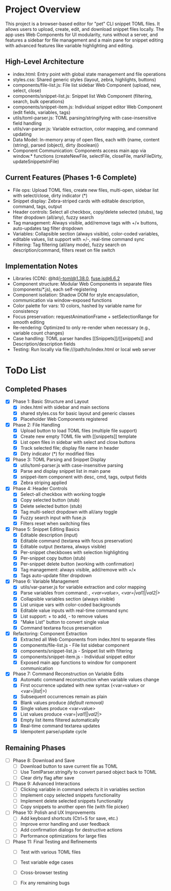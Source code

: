 # Project Overview

This project is a browser-based editor for "pet" CLI snippet TOML files. It allows users to upload, create, edit, and download snippet files locally. The app uses Web Components for UI modularity, runs without a server, and features a sidebar for file management and a main pane for snippet editing with advanced features like variable highlighting and editing.

## High-Level Architecture
- index.html: Entry point with global state management and file operations
- styles.css: Shared generic styles (layout, zebra, highlights, buttons)
- components/file-list.js: File list sidebar Web Component (upload, new, select, close)
- components/snippet-list.js: Snippet list Web Component (filtering, search, bulk operations)
- components/snippet-item.js: Individual snippet editor Web Component (edit fields, variables, tags)
- utils/toml-parser.js: TOML parsing/stringifying with case-insensitive field handling
- utils/var-parser.js: Variable extraction, color mapping, and command updating
- Data Model: In-memory array of open files, each with {name, content (string), parsed (object), dirty (boolean)}
- Component Communication: Components access main app via window.* functions (createNewFile, selectFile, closeFile, markFileDirty, updateSnippetsInFile)

## Current Features (Phases 1-6 Complete)
- File ops: Upload TOML files, create new files, multi-open, sidebar list with select/close, dirty indicator (*)
- Snippet display: Zebra-striped cards with editable description, command, tags, output
- Header controls: Select all checkbox, copy/delete selected (stubs), tag filter dropdown (all/any), fuzzy search
- Tag management: Always visible, add/remove tags with +/× buttons, auto-updates tag filter dropdown
- Variables: Collapsible section (always visible), color-coded variables, editable values, list support with +/-, real-time command sync
- Filtering: Tag filtering (all/any mode), fuzzy search on description/command, filters reset on file switch

## Implementation Notes
- Libraries (CDN): @ltd/j-toml@1.38.0, fuse.js@6.6.2
- Component structure: Modular Web Components in separate files (components/*.js), each self-registering
- Component isolation: Shadow DOM for style encapsulation, communication via window-exposed functions
- Color palette for vars: 10 colors, hashed by variable name for consistency
- Focus preservation: requestAnimationFrame + setSelectionRange for smooth editing
- Re-rendering: Optimized to only re-render when necessary (e.g., variable count changes)
- Case handling: TOML parser handles [[Snippets]]/[[snippets]] and Description/description fields
- Testing: Run locally via file:///path/to/index.html or local web server


# ToDo List

## Completed Phases
- [x] Phase 1: Basic Structure and Layout
  - [x] index.html with sidebar and main sections
  - [x] shared styles.css for basic layout and generic classes
  - [x] Placeholder Web Components registered

- [x] Phase 2: File Handling
  - [x] Upload button to load TOML files (multiple file support)
  - [x] Create new empty TOML file with [[snippets]] template
  - [x] List open files in sidebar with select and close buttons
  - [x] Track selected file; display file name in header
  - [x] Dirty indicator (*) for modified files

- [x] Phase 3: TOML Parsing and Snippet Display
  - [x] utils/toml-parser.js with case-insensitive parsing
  - [x] Parse and display snippet list in main pane
  - [x] snippet-item component with desc, cmd, tags, output fields
  - [x] Zebra striping applied

- [x] Phase 4: Header Controls
  - [x] Select-all checkbox with working toggle
  - [x] Copy selected button (stub)
  - [x] Delete selected button (stub)
  - [x] Tag multi-select dropdown with all/any toggle
  - [x] Fuzzy search input with fuse.js
  - [x] Filters reset when switching files

- [x] Phase 5: Snippet Editing Basics
  - [x] Editable description (input)
  - [x] Editable command (textarea with focus preservation)
  - [x] Editable output (textarea, always visible)
  - [x] Per-snippet checkboxes with selection highlighting
  - [x] Per-snippet copy button (stub)
  - [x] Per-snippet delete button (working with confirmation)
  - [x] Tag management: always visible, add/remove with +/×
  - [x] Tags auto-update filter dropdown

- [x] Phase 6: Variable Management
  - [x] utils/var-parser.js for variable extraction and color mapping
  - [x] Parse variables from command: <var>, <var=value>, <var=|_val1_||_val2_|>
  - [x] Collapsible variables section (always visible)
  - [x] List unique vars with color-coded backgrounds
  - [x] Editable value inputs with real-time command sync
  - [x] List support: + to add, - to remove values
  - [x] "Make List" button to convert single value
  - [x] Command textarea focus preservation

- [x] Refactoring: Component Extraction
  - [x] Extracted all Web Components from index.html to separate files
  - [x] components/file-list.js - File list sidebar component
  - [x] components/snippet-list.js - Snippet list with filtering
  - [x] components/snippet-item.js - Individual snippet editor
  - [x] Exposed main app functions to window for component communication

- [x] Phase 7: Command Reconstruction on Variable Edits
  - [x] Automatic command reconstruction when variable values change
  - [x] First occurrence updated with new syntax (<var=value> or <var=|_list_|>)
  - [x] Subsequent occurrences remain as plain <var>
  - [x] Blank values produce <var> (default removal)
  - [x] Single values produce <var=value>
  - [x] List values produce <var=|_val1_||_val2_|>
  - [x] Empty list items filtered automatically
  - [x] Real-time command textarea updates
  - [x] Idempotent parse/update cycle

## Remaining Phases

- [ ] Phase 8: Download and Save
  - [ ] Download button to save current file as TOML
  - [ ] Use TomlParser.stringify to convert parsed object back to TOML
  - [ ] Clear dirty flag after save

- [ ] Phase 9: Advanced Interactions
  - [ ] Clicking variable in command selects it in variables section
  - [ ] Implement copy selected snippets functionality
  - [ ] Implement delete selected snippets functionality
  - [ ] Copy snippets to another open file (with file picker)

- [ ] Phase 10: Polish and UX Improvements
  - [ ] Add keyboard shortcuts (Ctrl+S for save, etc.)
  - [ ] Improve error handling and user feedback
  - [ ] Add confirmation dialogs for destructive actions
  - [ ] Performance optimizations for large files

- [ ] Phase 11: Final Testing and Refinements
  - [ ] Test with various TOML files
  - [ ] Test variable edge cases
  - [ ] Cross-browser testing
  - [ ] Fix any remaining bugs


